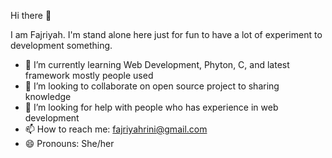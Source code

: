 Hi there 👋

I am Fajriyah. I'm stand alone here just for fun to have a lot of experiment to development something.


- 🌱 I’m currently learning Web Development, Phyton, C, and latest framework mostly people used
- 👯 I’m looking to collaborate on open source project to sharing knowledge
- 🤔 I’m looking for help with people who has experience in web development
- 📫 How to reach me: fajriyahrini@gmail.com
- 😄 Pronouns: She/her


